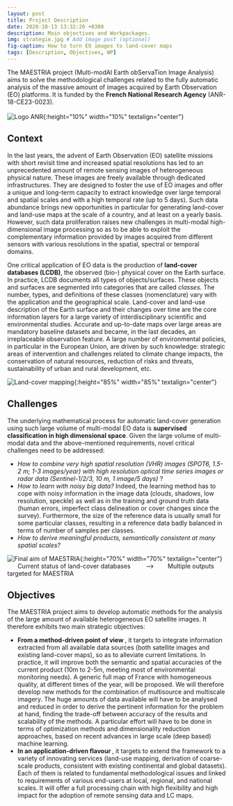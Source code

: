 ```yaml
---
layout: post
title: Project Description
date: 2020-10-13 13:32:20 +0300
description: Main objectives and Workpackages.
img: strategie.jpg # Add image post (optional)
fig-caption: How to turn EO images to land-cover maps
tags: [Description, Objectives, WP]
---
```

The MAESTRIA project (Multi-modAl Earth obServaTion Image Analysis) aims to solve the methodological challenges related to the fully automatic analysis of the massive amount of images acquired by Earth Observation (EO) platforms.
It is funded by the <b>French National Research Agency</b> (ANR-18-CE23-0023). <br><br>
![Logo ANR]({{site.baseurl}}/assets/img/logo_anr.png){:height="10%" width="10%" textalign="center"}

## Context
In the last years, the advent of Earth Observation (EO) satellite missions with short revisit time and increased spatial resolutions has led to an unprecedented amount of remote sensing images of heterogeneous physical nature. These images are freely available through dedicated infrastructures. They are designed to foster the use of EO images and offer a unique and long-term capacity to extract knowledge over large temporal and spatial scales and with a high temporal
rate (up to 5 days).
Such data abundance brings new opportunities in particular for generating land-cover and land-use maps at the scale of a country, and at least on a yearly basis. However, such
data proliferation raises new challenges in multi-modal high-dimensional image processing so as to be able to exploit the complementary information provided by images acquired from different sensors with various resolutions in the spatial, spectral or temporal domains.

One critical application of EO data is the production of <b>land-cover databases (LCDB)</b>, the observed (bio-) physical cover on the Earth surface. In practice, LCDB documents all types of objects/surfaces. These objects and surfaces are segmented into categories that are
called <i>classes</i>. The number, types, and definitions of these classes (nomenclature) vary with the application
and the geographical scale.
Land-cover and land-use description of the Earth surface and their changes over time are the core information layers for a large variety of interdisciplinary scientific and environmental studies. Accurate and up-to-date maps over large areas are mandatory baseline datasets and became, in the last decades, an irreplaceable observation feature. A large number of environmental policies, in particular in the European Union, are driven by such knowledge: strategic areas of intervention and challenges related to climate change impacts, the conservation of natural resources, reduction of risks and threats, sustainability of urban and rural development, etc.

![Land-cover mapping]({{site.baseurl}}/assets/img/overview_LCDB_web.jpg){:height="85%" width="85%" textalign="center"}<br>

## Challenges
The underlying mathematical process for automatic land-cover generation using such large volume of multi-modal EO data is <b>supervised classification in high dimensional space</b>. Given the large volume of multi-modal data and the above-mentioned requirements, novel critical challenges need to be addressed:
* <i>How to combine very high spatial resolution (VHR) images (SPOT6, 1.5-2 m; 1-3 images/year) with high resolution optical time series images or radar data (Sentinel-1/2/3, 10 m, 1 image/5 days) </i>?
* <i>How to learn with noisy big data?</i> Indeed, the learning method has to cope with noisy information in the image data (clouds, shadows, low resolution, speckle) as well as in the training and ground truth data (human errors, imperfect class delineation or cover changes since the survey). Furthermore, the size of the reference data is usually small for some particular classes, resulting in a reference data badly balanced in terms of number of samples per classes.
* <i>How to derive meaningful products, semantically consistent at many spatial scales?</i>

![Final aim of MAESTRIA]({{site.baseurl}}/assets/img/final.png){:height="70%" width="70%" textalign="center"}<br>
&nbsp;&nbsp;&nbsp;&nbsp;&nbsp;&nbsp;Current status of land-cover databases &nbsp;&nbsp;&nbsp;&nbsp;&nbsp;&nbsp;&nbsp;&nbsp;--> &nbsp;&nbsp;&nbsp;&nbsp;&nbsp;&nbsp;&nbsp;Multiple outputs targeted for MAESTRIA

## Objectives
The MAESTRIA project aims to develop automatic methods for the analysis of the large amount of available heterogeneous EO satellite images. It therefore exhibits two main strategic objectives:
* <b> From a method-driven point of view </b>, it targets to integrate information extracted from all available data sources (both satellite images and existing land-cover maps), so as to alleviate current limitations. In practice, it will improve both the semantic and spatial accuracies of the current product (10m to 2-5m, meeting most of environmental monitoring needs). A generic full map of France with homogeneous quality, at different times of the year, will be proposed. We will therefore develop new methods for the combination of multisource and multiscale imagery. The huge amounts of data available will have to be analysed and reduced in order to derive the pertinent information for the problem at hand, finding the trade-off between accuracy of the results and scalability of the methods. A particular effort will have to be done in terms of optimization methods and dimensionality reduction approaches, based on recent advances in large scale (deep based) machine learning.
* <b>In an application-driven flavour </b>, it targets to extend the framework to a variety of innovating services (land-use mapping, derivation of coarse-scale products, consistent with existing continental and global datasets). Each of them is related to fundamental methodological issues and linked to requirements of various end-users at local, regional, and national scales. It will offer a full processing chain with high flexibility and high impact for the adoption of remote
sensing data and LC maps.
